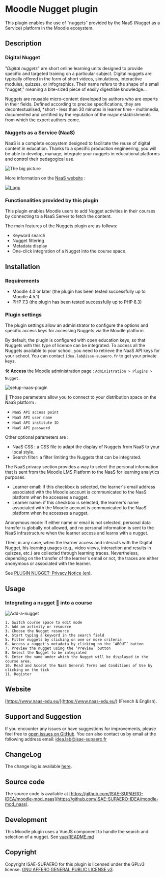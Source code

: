 
# Moodle Nugget plugin

This plugin enables the use of “nuggets” provided by the NaaS (Nugget as a Service) platform in the Moodle ecosystem.

## Description

### Digital Nugget
"_Digital nuggets_" are short online learning units designed to provide specific and targeted training
on a particular subject.
Digital nuggets are typically offered in the form of short videos, simulations, interactive modules, 
quizzes, or infographics. 
Their name refers to the shape of a small "nugget," meaning a bite-sized piece of 
easily digestible knowledge...

Nuggets are reusable micro-content developed by authors who are experts in their fields. 
Defined according to precise specifications, they are decontextualised, 
*short - less than 30 minutes in learner time - multimedia, documented and 
certified by the reputation of the major establishments from which the expert authors come.

### Nuggets as a Service (NaaS)
NaaS is a complete ecosystem designed to facilitate the reuse of digital content in education. 
Thanks to a specific production engineering, you will be able to develop, manage, 
integrate your nuggets in educational platforms and control their pedagogical use.

![The big picture](https://www.naas-edu.eu/en/assets/images/naas-big-picture-1175x1228.webp)


More information on the [NaaS website](https://www.naas-edu.eu/) :

[![Logo](https://t2594656.p.clickup-attachments.com/t2594656/4202512a-08f8-47d9-9f4b-3f175153ed7d/image.png)](https://www.naas-edu.eu/)


### Functionalities provided by this plugin

This plugin enables Moodle users to add Nugget activities in their courses by connecting to a NaaS Server 
to fetch the content.

The main features of the Nuggets plugin are as follows: 
- Keyword search
- Nugget filtering
- Metadata display 
- One-click integration of a Nugget into the course space.

## Installation

### Requirements
- Moodle 4.0 or later (the plugin has been tested successfully up to Moodle 4.5.1)
- PHP 7.3 (the plugin has been tested successfully up to PHP 8.3)

### Plugin settings

The plugin settings allow an administrator to configure the options and specific access keys for accessing Nuggets via the Moodle platform.

By default, the plugin is configured with open education keys, so that Nuggets with this type of licence can be integrated. 
To access all the Nuggets available to your school, you need to retrieve the NaaS API keys for your school. You can
contact `idea.lab@isae-supaero.fr` to get your private keys.


🛠️ **Access** the Moodle administration page : `Administration > Plugins > Nugget`.

![setup-naas-plugin](https://t2594656.p.clickup-attachments.com/t2594656/457711f5-b548-4ce7-b483-863b2aaef71c/image.png)

📝 Those parameters allow you to connect to your distribution space on the NaaS platform :
- `NaaS API access point `
- `NaaS API user name `
- `NaaS API institute ID `
- `NaaS API password `

Other optional parameters are :
- NaaS CSS : a CSS file to adapt the display of Nuggets from NaaS to your local style.
- Search filter: a filter limiting the Nuggets that can be integrated.

The NaaS privacy section provides a way to select the personal information that is sent from the Moodle LMS Platform to the NaaS for learning analytics purposes.
- Learner email: if this checkbox is selected, the learner's email address associated with the Moodle account is communicated to the NaaS platform when he accesses a nugget. 
- Learner name: if this checkbox is selected, the learner's name associated with the Moodle account is communicated to the NaaS platform when he accesses a nugget.

Anonymous mode: If either name or email is not selected, personal data transfer is globally not allowed, and no personal information is sent to the NaaS infrastructure when the 
learner access and learns with a nugget.

Then, in any case, when the learner access and interacts with the Digital Nugget, his learning usages (e.g., video views, interaction and results in quizzes, etc.) 
are collected through learning traces. Nevertheless, depending on the transfer of the learner's email or not, the traces are either anonymous or associated with the learner.

See [PLUGIN NUGGET: Privacy Notice (en)](https://doc.clickup.com/2594656/p/h/2f5v0-8202/267a2f1cc205119).


## Usage 

### Integrating a nugget 🧩 into a course

![Add-a-nugget](https://www.naas-edu.eu/en/assets/images/snap-nugget-moodle-1080x1020.webp)

    1. Switch course space to edit mode
    2. Add an activity or resource
    3. Choose the Nugget resource
    4. Start typing a keyword in the search field
    5. Filter nuggets by clicking on one or more criteria
    6. Access a nugget's metadata by clicking on the ‘ABOUT’ button
    7. Preview the nugget using the ‘Preview’ button
    8. Select the Nugget to be integrated
    9. Enter the name under which the Nugget will be displayed in the course area.
    10. Read and Accept the NaaS General Terms and Conditions of Use by clicking on the tick
    11. Register


## Website
[https://www.naas-edu.eu/](https://www.naas-edu.eu/) (French & English).

## Support and Suggestion
If you encounter any issues or have suggestions for improvements, please feel free to [open issues on GitHub](https://github.com/ISAE-SUPAERO-IDEA/moodle-mod_naas/issues).
You can also contact us by email at the following address email: idea.lab@isae-supaero.fr

## ChangeLog
The change log is available [here](CHANGES.md).


## Source code
The source code is available at [https://github.com/ISAE-SUPAERO-IDEA/moodle-mod_naas](https://github.com/ISAE-SUPAERO-IDEA/moodle-mod_naas).

## Development
This Moodle plugin uses a VueJS component to handle the search and selection of a nugget. 
See [vue/README.md](vue/README.md)


## Copyright
Copyright ISAE-SUPAERO for this plugin is licensed under the GPLv3 license. [GNU AFFERO GENERAL PUBLIC LICENSE v3](LICENSE.md).

